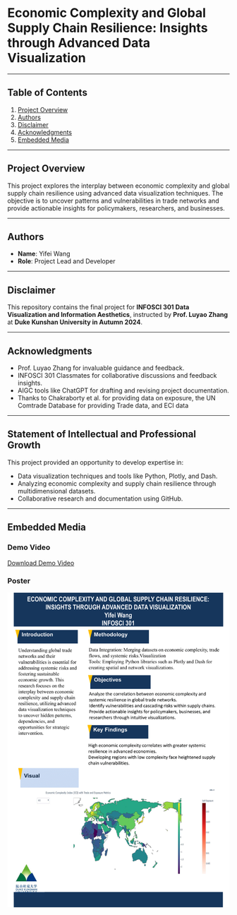 # Economic Complexity and Global Supply Chain Resilience: Insights through Advanced Data Visualization

---
## Table of Contents
1. [Project Overview](#project-overview)
2. [Authors](#authors)
3. [Disclaimer](#disclaimer)
4. [Acknowledgments](#acknowledgments)
5. [Embedded Media](#embedded-media)

---
## Project Overview
This project explores the interplay between economic complexity and global supply chain resilience using advanced data visualization techniques. The objective is to uncover patterns and vulnerabilities in trade networks and provide actionable insights for policymakers, researchers, and businesses.

---

## Authors
- **Name**: Yifei Wang
- **Role**: Project Lead and Developer


---
## Disclaimer
This repository contains the final project for **INFOSCI 301 Data Visualization and Information Aesthetics**, instructed by **Prof. Luyao Zhang** at **Duke Kunshan University in Autumn 2024**.

---

## Acknowledgments
- Prof. Luyao Zhang for invaluable guidance and feedback.
- INFOSCI 301 Classmates for collaborative discussions and feedback insights.
- AIGC tools like ChatGPT for drafting and revising project documentation.
- Thanks to Chakraborty et al. for providing data on exposure,  the UN Comtrade Database for providing Trade data, and ECI data

---
## Statement of Intellectual and Professional Growth
This project provided an opportunity to develop expertise in:
- Data visualization techniques and tools like Python, Plotly, and Dash.
- Analyzing economic complexity and supply chain resilience through multidimensional datasets.
- Collaborative research and documentation using GitHub.

---
## Embedded Media
### Demo Video
[Download Demo Video](Demo%20Video_INFOSCI%20301_Yifei%20Wang.mp4)

### Poster
![Project Poster](Poster/Poster-1.png)


